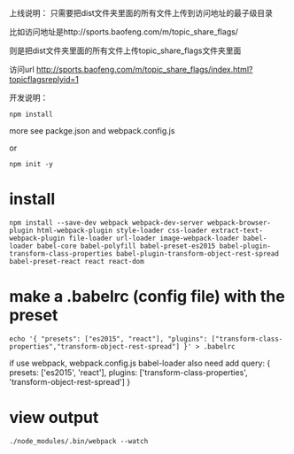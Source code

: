 上线说明：
只需要把dist文件夹里面的所有文件上传到访问地址的最子级目录

比如访问地址是http://sports.baofeng.com/m/topic_share_flags/

则是把dist文件夹里面的所有文件上传topic_share_flags文件夹里面

访问url
http://sports.baofeng.com/m/topic_share_flags/index.html?topicflagsreplyid=1


开发说明：

`npm install`

more see packge.json and webpack.config.js

or

`npm init -y`

# install 
`npm install --save-dev webpack webpack-dev-server webpack-browser-plugin html-webpack-plugin style-loader css-loader extract-text-webpack-plugin file-loader url-loader image-webpack-loader babel-loader babel-core babel-polyfill babel-preset-es2015 babel-plugin-transform-class-properties babel-plugin-transform-object-rest-spread babel-preset-react react react-dom`

# make a .babelrc (config file) with the preset
`echo '{ "presets": ["es2015", "react"], "plugins": ["transform-class-properties","transform-object-rest-spread"] }' > .babelrc`

if use webpack, webpack.config.js babel-loader also need add
                query: {
                    presets: ['es2015', 'react'],
                    plugins: ['transform-class-properties', 'transform-object-rest-spread']
                }

# view output
`./node_modules/.bin/webpack --watch`


